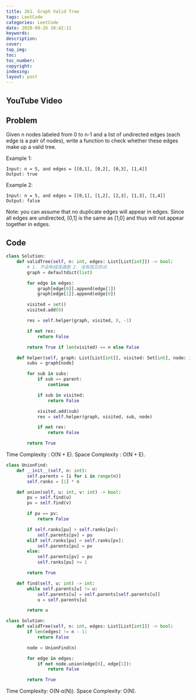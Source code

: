 ```yaml
---
title: 261. Graph Valid Tree
tags: LeetCode
categories: LeetCode
date: 2020-09-26 10:42:11
keywords:
description:
cover:
top_img:
toc:
toc_number:
copyright:
indexing:
layout: post
---
```


## YouTube Video

## Problem

Given n nodes labeled from 0 to n-1 and a list of undirected edges (each edge is a pair of nodes), write a function to check whether these edges make up a valid tree.

Example 1:

```
Input: n = 5, and edges = [[0,1], [0,2], [0,3], [1,4]]
Output: true
```

Example 2:

```
Input: n = 5, and edges = [[0,1], [1,2], [2,3], [1,3], [1,4]]
Output: false
```

Note: you can assume that no duplicate edges will appear in edges. Since all edges are undirected, [0,1] is the same as [1,0] and thus will not appear together in edges.

## Code

```python
class Solution:
    def validTree(self, n: int, edges: List[List[int]]) -> bool:
        # 1. 不会构成连通图 2. 没有孤立的点
        graph = defaultdict(list)

        for edge in edges:
            graph[edge[0]].append(edge[1])
            graph[edge[1]].append(edge[0])

        visited = set()
        visited.add(0)

        res = self.helper(graph, visited, 0, -1)

        if not res:
            return False

        return True if len(visited) == n else False

    def helper(self, graph: List[List[int]], visited: Set[int], node: int, parent: int):
        subs = graph[node]

        for sub in subs:
            if sub == parent:
                continue

            if sub in visited:
                return False

            visited.add(sub)
            res = self.helper(graph, visited, sub, node)

            if not res:
                return False

        return True
```

Time Complexity : O(N + E).
Space Complexity : O(N + E).

```python
class UnionFind:
    def __init__(self, n: int):
        self.parents = [i for i in range(n)]
        self.ranks = [1] * n

    def union(self, u: int, v: int) -> bool:
        pu = self.find(u)
        pv = self.find(v)

        if pu == pv:
            return False

        if self.ranks[pu] > self.ranks[pv]:
            self.parents[pv] = pu
        elif self.ranks[pu] < self.ranks[pv]:
            self.parents[pu] = pv
        else:
            self.parents[pv] = pu
            self.ranks[pu] += 1

        return True

    def find(self, u: int) -> int:
        while self.parents[u] != u:
            self.parents[u] = self.parents[self.parents[u]]
            u = self.parents[u]

        return u

class Solution:
    def validTree(self, n: int, edges: List[List[int]]) -> bool:
        if len(edges) != n - 1:
            return False

        node = UnionFind(n)

        for edge in edges:
            if not node.union(edge[0], edge[1]):
                return False

        return True
```

Time Complexity: O(N⋅α(N)).
Space Complexity: O(N).
